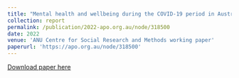 ```yaml
---
title: "Mental health and wellbeing during the COVID-19 period in Australia"
collection: report
permalink: /publication/2022-apo.org.au/node/318500
date: 2022
venue: 'ANU Centre for Social Research and Methods working paper'
paperurl: 'https://apo.org.au/node/318500'
---
```

[Download paper here](https://apo.org.au/node/318500)
